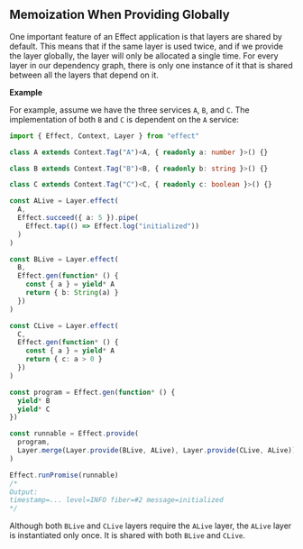 ## Memoization When Providing Globally

One important feature of an Effect application is that layers are shared by default. This means that if the same layer is used twice, and if we provide the layer globally, the layer will only be allocated a single time. For every layer in our dependency graph, there is only one instance of it that is shared between all the layers that depend on it.

**Example**

For example, assume we have the three services `A`, `B`, and `C`. The implementation of both `B` and `C` is dependent on the `A` service:

```ts twoslash
import { Effect, Context, Layer } from "effect"

class A extends Context.Tag("A")<A, { readonly a: number }>() {}

class B extends Context.Tag("B")<B, { readonly b: string }>() {}

class C extends Context.Tag("C")<C, { readonly c: boolean }>() {}

const ALive = Layer.effect(
  A,
  Effect.succeed({ a: 5 }).pipe(
    Effect.tap(() => Effect.log("initialized"))
  )
)

const BLive = Layer.effect(
  B,
  Effect.gen(function* () {
    const { a } = yield* A
    return { b: String(a) }
  })
)

const CLive = Layer.effect(
  C,
  Effect.gen(function* () {
    const { a } = yield* A
    return { c: a > 0 }
  })
)

const program = Effect.gen(function* () {
  yield* B
  yield* C
})

const runnable = Effect.provide(
  program,
  Layer.merge(Layer.provide(BLive, ALive), Layer.provide(CLive, ALive))
)

Effect.runPromise(runnable)
/*
Output:
timestamp=... level=INFO fiber=#2 message=initialized
*/
```

Although both `BLive` and `CLive` layers require the `ALive` layer, the `ALive` layer is instantiated only once. It is shared with both `BLive` and `CLive`.
